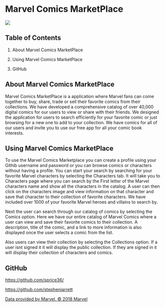 # Marvel Comics MarketPlace

 <img src= url(../public/images/marvelbg2.jpg>

## Table of Contents

1. About Marvel Comics MarketPlace

2. Using Marvel Comics MarketPlace
   
3. GitHub

## About Marvel Comics MarketPlace
<p> Marvel Comics MarketPlace is a application where Marvel fans can come together to buy, share, trade or sell their favorite comics from their collections. We have developed a comprehensive catalog of over 40,000 digital comics for our users to view or share with 
their friends. We designed the application for users to search efficiently for your favorite comic or just browsing for a new one to add to your collection. We have comics for all of our users and invite you
to use our free app for all your comic book interests.
</p>

## Using Marvel Comics MarketPlace
<p>To use the Marvel Comics Marketplace you can create a profile using your Githib username and password or you can browse comics or characters without having a profile. You can start your search by searching for your favorite Marvel characters by selecting the Characters tab. It will take you to Characters page where you can search by the First letter of the Marvel
characters name and show all the characters in the catalog. A user can then click on the characters image and view information on that character and save that character to their collection of favorite characters. We have included over 1000 of your favorite Marvel heroes and villains to search by.
</p>
<p>Next the user can search through our catalog of comics by selecting the Comics option. Here we have our entire catalog of Marvel Comics where a user can view and save their favorite comics to their collection. A description, title of the comic, and a link to more information is also displayed once the user selects a comic from the list. 
</p>
<p>Also users can view their collection by selecting the Collections option. If a user isnt signed it it will display the public collection. If they are signed in it will display their collection of characters and comics.
</p>

## GitHub
  
https://github.com/sprice36/

https://github.com/stephenjarrett



<footer> 
    <a href="https://developer.marvel.com/" target="_blank">Data provided by Marvel. © 2018 Marvel</a>
</footer>